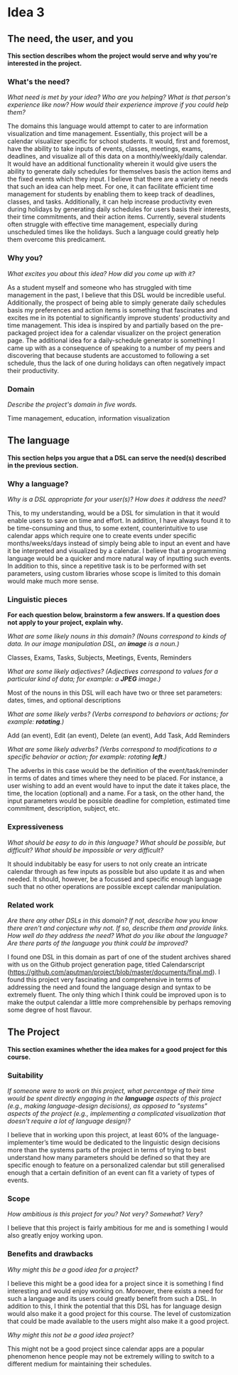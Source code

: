 # Idea 3

## The need, the user, and you
**This section describes whom the project would serve and why you're interested
in the project.**


### What's the need?
_What need is met by your idea? Who are you helping? What is that person's
experience like now? How would their experience improve if you could help 
them?_

The domains this language would attempt to cater to are information visualization and time management. Essentially, this project will be a calendar visualizer specific for school students. It would, first and foremost, have the ability to take inputs of events, classes, meetings, exams, deadlines, and visualize all of this data on a monthly/weekly/daily calendar. It would have an additional functionality wherein it would give users the ability to generate daily schedules for themselves basis the action items and the fixed events which they input. I believe that there are a variety of needs that such an idea can help meet. For one, it can facilitate efficient time management for students by enabling them to keep track of deadlines, classes, and tasks. Additionally, it can help increase productivity even during holidays by generating daily schedules for users basis their interests, their time commitments, and their action items. Currently, several students often struggle with effective time management, especially during unscheduled times like the holidays. Such a language could greatly help them overcome this predicament.

### Why you?
_What excites you about this idea? How did you come up with it?_

As a student myself and someone who has struggled with time management in the past, I believe that this DSL would be incredible useful. Additionally, the prospect of being able to simply generate daily schedules basis my preferences and action items is something that fascinates and excites me in its potential to significantly improve students’ productivity and time management. This idea is inspired by and partially based on the pre-packaged project idea for a calendar visualizer on the project generation page. The additional idea for a daily-schedule generator is something I came up with as a consequence of speaking to a number of my peers and discovering that because students are accustomed to following a set schedule, thus the lack of one during holidays can often negatively impact their productivity.

### Domain
_Describe the project's domain in five words._

Time management, education, information visualization

## The language
**This section helps you argue that a DSL can serve the need(s) described in
the previous section.**

### Why a language?
_Why is a DSL appropriate for your user(s)? How does it address the need?_

This, to my understanding, would be a DSL for simulation in that it would enable users to save on time and effort. In addition, I have always found it to be time-consuming and thus, to some extent, counterintuitive to use calendar apps which require one to create events under specific months/weeks/days instead of simply being able to input an event and have it be interpreted and visualized by a calendar. I believe that a programming language would be a quicker and more natural way of inputting such events. In addition to this, since a repetitive task is to be performed with set parameters, using custom libraries whose scope is limited to this domain would make much more sense.

### Linguistic pieces
**For each question below, brainstorm a few answers. If a question does not
apply to your project, explain why.**

_What are some likely nouns in this domain? (Nouns correspond to kinds of
data. In our image manipulation DSL, an **image** is a noun.)_

Classes, Exams, Tasks, Subjects, Meetings, Events, Reminders

_What are some likely adjectives? (Adjectives correspond to values for a
particular kind of data; for example: a **JPEG** image.)_

Most of the nouns in this DSL will each have two or three set parameters: dates, times, and optional descriptions

_What are some likely verbs? (Verbs correspond to behaviors or actions; for
example: **rotating**.)_

Add (an event), Edit (an event), Delete (an event), Add Task, Add Reminders

_What are some likely adverbs? (Verbs correspond to modifications to a specific
behavior or action; for example: rotating **left**.)_

The adverbs in this case would be the definition of the event/task/reminder in terms of dates and times where they need to be placed. For instance, a user wishing to add an event would have to input the date it takes place, the time, the location (optional) and a name. For a task, on the other hand, the input parameters would be possible deadline for completion, estimated time commitment, description, subject, etc.

### Expressiveness
_What should be easy to do in this language? What should be possible, but
difficult? What should be impossible or very difficult?_

It should indubitably be easy for users to not only create an intricate calendar through as few inputs as possible but also update it as and when needed. It should, however, be a focussed and specific enough language such that no other operations are possible except calendar manipulation.

### Related work
_Are there any other DSLs in this domain? If not, describe how you know there
aren't and conjecture why not. If so, describe them and provide links. How well
do they address the need? What do you like about the language? Are there parts
of the language you think could be improved?_

I found one DSL in this domain as part of one of the student archives shared with us on the Github project generation page, titled Calendarscript (https://github.com/aputman/project/blob/master/documents/final.md). I found this project very fascinating and comprehensive in terms of addressing the need and found the language design and syntax to be extremely fluent. The only thing which I think could be improved upon is to make the output calendar a little more comprehensible by perhaps removing some degree of host flavour.


## The Project
**This section examines whether the idea makes for a good project for this
course.**

### Suitability
_If someone were to work on this project, what percentage of their time would be
spent directly engaging in the **language** aspects of this project (e.g.,
making language-design decisions), as opposed to "systems" aspects of the
project (e.g., implementing a complicated visualization that doesn't require a
lot of language design)?_

I believe that in working upon this project, at least 60% of the language-implementer’s time would be dedicated to the linguistic design decisions more than the systems parts of the project in terms of trying to best understand how many parameters should be defined so that they are specific enough to feature on a personalized calendar but still generalised enough that a certain definition of an event can fit a variety of types of events.

### Scope
_How ambitious is this project for you? Not very? Somewhat? Very?_

I believe that this project is fairly ambitious for me and is something I would also greatly enjoy working upon.

### Benefits and drawbacks
_Why might this be a good idea for a project?_ 

I believe this might be a good idea for a project since it is something I find interesting and would enjoy working on. Moreover, there exists a need for such a language and its users could greatly benefit from such a DSL. In addition to this, I think the potential that this DSL has for language design would also make it a good project for this course. The level of customization that could be made available to the users might also make it a good project.

_Why might this not be a good idea project?_

This might not be a good project since calendar apps are a popular phenomenon hence people may not be extremely willing to switch to a different medium for maintaining their schedules.
